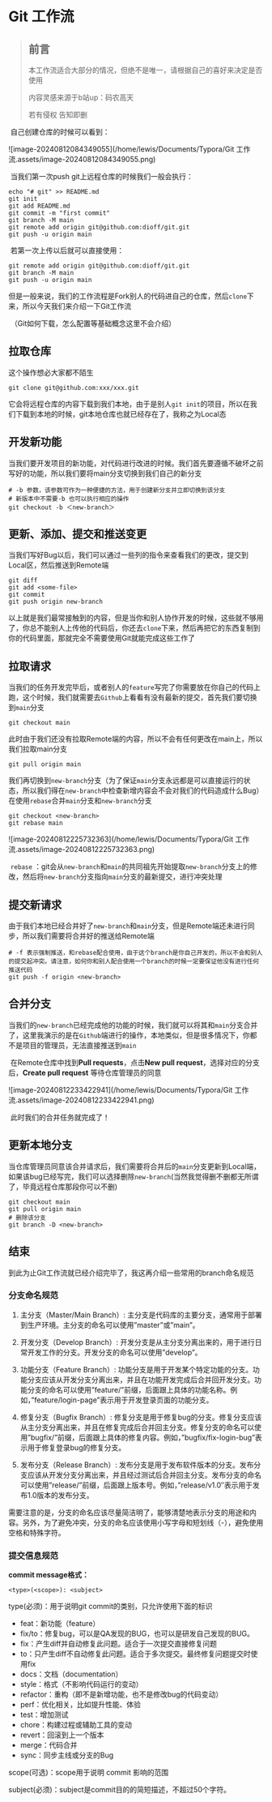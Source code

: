 # 				**Git 工作流**

> ## 前言
>
> 本工作流适合大部分的情况，但绝不是唯一，请根据自己的喜好来决定是否使用
>
> 内容灵感来源于b站up：码农高天
>
> 若有侵权 告知即删

​	自己创建仓库的时候可以看到：

![image-20240812084349055](/home/lewis/Documents/Typora/Git 工作流.assets/image-20240812084349055.png)

​	当我们第一次push git上远程仓库的时候我们一般会执行：

```shell
echo "# git" >> README.md
git init
git add README.md
git commit -m "first commit"
git branch -M main
git remote add origin git@github.com:dioff/git.git
git push -u origin main
```

​	若第一次上传以后就可以直接使用：

```shell
git remote add origin git@github.com:dioff/git.git
git branch -M main
git push -u origin main
```



​	但是一般来说，我们的工作流程是Fork别人的代码进自己的仓库，然后`clone`下来，所以今天我们来介绍一下Git工作流

​	（Git如何下载，怎么配置等基础概念这里不会介绍）

## 拉取仓库

这个操作想必大家都不陌生 

```shell
git clone git@github.com:xxx/xxx.git
```

​	它会将远程仓库的内容下载到我们本地，由于是别人`git init`的项目，所以在我们下载到本地的时候，git本地仓库也就已经存在了，我称之为Local态

## 开发新功能

​	当我们要开发项目的新功能，对代码进行改进的时候。我们首先要遵循不破坏之前写好的功能，所以我们要将main分支切换到我们自己的新分支

```shell
# -b 参数，该参数可作为一种便捷的方法，用于创建新分支并立即切换到该分支
# 新版本中不需要-b 也可以执行相应的操作
git checkout -b ＜new-branch＞
```

## 更新、添加、提交和推送变更

​	当我们写好Bug以后，我们可以通过一些列的指令来查看我们的更改，提交到Local区，然后推送到Remote端

```shell
git diff
git add <some-file>
git commit
git push origin new-branch
```



​	以上就是我们最常接触到的内容，但是当你和别人协作开发的时候，这些就不够用了，你总不能别人上传他的代码后，你还去`clone`下来，然后再把它的东西复制到你的代码里面，那就完全不需要使用Git就能完成这些工作了

## 拉取请求

​	当我们的任务开发完毕后，或者别人的`feature`写完了你需要放在你自己的代码上跑，这个时候，我们就需要去`Github`上看看有没有最新的提交，首先我们要切换到`main`分支

```shell
git checkout main
```

​	此时由于我们还没有拉取Remote端的内容，所以不会有任何更改在main上，所以我们拉取main分支

```shell
git pull origin main
```

​	我们再切换到`new-branch`分支（为了保证`main`分支永远都是可以直接运行的状态，所以我们得在`new-branch`中检查新增内容会不会对我们的代码造成什么Bug）在使用`rebase`合并`main`分支和`new-branch`分支

```shell
git checkout <new-branch>
git rebase main
```

![image-20240812225732363](/home/lewis/Documents/Typora/Git 工作流.assets/image-20240812225732363.png)

​	`rebase` ：git会从`new-branch`和`main`的共同祖先开始提取`new-branch`分支上的修改，然后将`new-branch`分支指向`main`分支的最新提交，进行冲突处理

## 提交新请求

​	由于我们本地已经合并好了`new-branch`和`main`分支，但是Remote端还未进行同步，所以我们需要将合并好的推送给Remote端

```shell
# -f 表示强制推送，和rebase配合使用，由于这个branch是你自己开发的，所以不会和别人的提交起冲突。请注意，如何你和别人配合使用一个branch的时候一定要保证他没有进行任何推送代码
git push -f origin <new-branch>
```

## 合并分支

​	当我们的`new-branch`已经完成他的功能的时候，我们就可以将其和`main`分支合并了，这里我演示的是在`Github`端进行的操作，本地类似，但是很多情况下，你都不是项目的管理员，无法直接推送到`main`

​	在Remote仓库中找到**Pull requests**，点击**New pull request**，选择对应的分支后，**Create pull request** 等待仓库管理员的同意

![image-20240812233422941](/home/lewis/Documents/Typora/Git 工作流.assets/image-20240812233422941.png)

​	此时我们的合并任务就完成了！

## 更新本地分支

​	当仓库管理员同意该合并请求后，我们需要将合并后的`main`分支更新到Local端，如果该bug已经写完，我们可以选择删除`new-branch`(当然我觉得删不删都无所谓了，毕竟远程仓库那段你可以不删)

```shell
git checkout main
git pull origin main
# 删除该分支
git branch -D <new-branch>
```

## 结束

到此为止Git工作流就已经介绍完毕了，我这再介绍一些常用的branch命名规范

### 分支命名规范

1. 主分支（Master/Main Branch）: 主分支是代码库的主要分支，通常用于部署到生产环境。主分支的命名可以使用”master”或”main”。

2. 开发分支（Develop Branch）: 开发分支是从主分支分离出来的，用于进行日常开发工作的分支。开发分支的命名可以使用”develop”。

3. 功能分支（Feature Branch）: 功能分支是用于开发某个特定功能的分支。功能分支应该从开发分支分离出来，并且在功能开发完成后合并回开发分支。功能分支的命名可以使用”feature/”前缀，后面跟上具体的功能名称。例如，”feature/login-page”表示用于开发登录页面的功能分支。

4. 修复分支（Bugfix Branch）: 修复分支是用于修复bug的分支。修复分支应该从主分支分离出来，并且在修复完成后合并回主分支。修复分支的命名可以使用”bugfix/”前缀，后面跟上具体的修复内容。例如，”bugfix/fix-login-bug”表示用于修复登录bug的修复分支。

5. 发布分支（Release Branch）: 发布分支是用于发布软件版本的分支。发布分支应该从开发分支分离出来，并且经过测试后合并回主分支。发布分支的命名可以使用”release/”前缀，后面跟上版本号。例如，”release/v1.0″表示用于发布1.0版本的发布分支。

需要注意的是，分支的命名应该尽量简洁明了，能够清楚地表示分支的用途和内容。另外，为了避免冲突，分支的命名应该使用小写字母和短划线（-），避免使用空格和特殊字符。

### 提交信息规范

**commit message格式：**

```shell
<type>(<scope>): <subject>
```

type(必须)：用于说明git commit的类别，只允许使用下面的标识

- feat：新功能（feature）
- fix/to：修复bug，可以是QA发现的BUG，也可以是研发自己发现的BUG。
- fix：产生diff并自动修复此问题。适合于一次提交直接修复问题
- to：只产生diff不自动修复此问题。适合于多次提交。最终修复问题提交时使用fix
- docs：文档（documentation）
- style：格式（不影响代码运行的变动）
- refactor：重构（即不是新增功能，也不是修改bug的代码变动）
- perf：优化相关，比如提升性能、体验
- test：增加测试
- chore：构建过程或辅助工具的变动
- revert：回滚到上一个版本
- merge：代码合并
- sync：同步主线或分支的Bug

scope(可选)：scope用于说明 commit 影响的范围

subject(必须)：subject是commit目的的简短描述，不超过50个字符。

